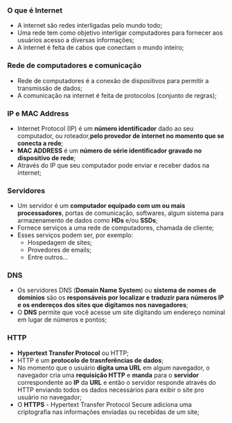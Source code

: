 ### O que é Internet

- A internet são redes interligadas pelo mundo todo;
- Uma rede tem como objetivo interligar computadores para fornecer aos usuários acesso a diversas informações;
- A internet é feita de cabos que conectam o mundo inteiro;

### Rede de computadores e comunicação

- Rede de computadores é a conexão de dispositivos para permitir a transmissão de dados;
- A comunicação na internet é feita de protocolos (conjunto de regras);

### IP e MAC Address

- Internet Protocol (IP) é um **número identificador** dado ao seu computador, ou roteador,**pelo provedor de internet no momento que se conecta a rede**;
- **MAC ADDRESS** é um **número de série identificador gravado no dispositivo de rede**;
- Através do IP que seu computador pode enviar e receber dados na internet;

### Servidores

- Um servidor é um **computador equipado com um ou mais processadores**, portas de comunicação, softwares, algum sistema para armazenamento de dados como **HDs** e/ou **SSDs**;
- Fornece serviços a uma rede de computadores, chamada de cliente;
- Esses serviços podem ser, por exemplo:
  - Hospedagem de sites;
  - Provedores de emails;
  - Entre outros...

### DNS

- Os servidores DNS (**Domain Name System**) ou **sistema de nomes de domínios** são os **responsáveis por localizar e traduzir para números IP e os endereços dos sites que digitamos nos navegadores**;
- O **DNS** permite que você acesse um site digitando um endereço nominal em lugar de números e pontos;

### HTTP

- **Hypertext Transfer Protocol** ou HTTP;
- HTTP é um **protocolo de trasnferências de dados**;
- No momento que o usuário **digita uma URL** em algum navegador, o navegador cria uma **requisição HTTP** e **manda** para o **servidor** correspondente ao **IP** da **URL** e então o servidor responde através do HTTP enviando todos os dados necessários para exibir o site pro usuário no navegador;
- O **HTTPS** - Hypertext Transfer Protocol Secure adiciona uma criptografia nas informações enviadas ou recebidas de um site;